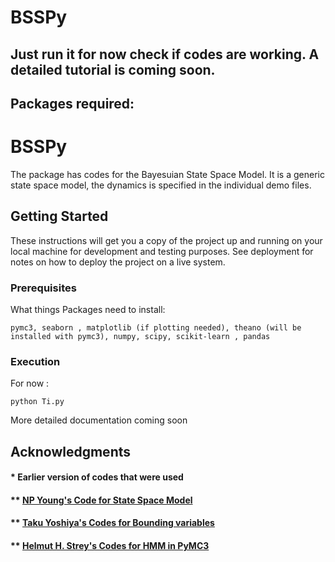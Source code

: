 # BSSPy

## Just run it for now check if codes are working. A detailed tutorial is coming soon. 

## Packages required:
 

# BSSPy

The package has codes for the Bayesuian State Space Model. It is a generic state space model, the dynamics is specified in the individual demo files.

## Getting Started

These instructions will get you a copy of the project up and running on your local machine for development and testing purposes. See deployment for notes on how to deploy the project on a live system.

### Prerequisites

What things Packages need to install:

```
pymc3, seaborn , matplotlib (if plotting needed), theano (will be installed with pymc3), numpy, scipy, scikit-learn , pandas
```

### Execution

For now :
```
python Ti.py
```

More detailed documentation coming soon
 

## Acknowledgments

#### * Earlier version of codes that were used 
#### ** [ NP Young's Code for State Space Model](https://gist.github.com/npyoung/adc097f95c6148a5e31c2f388efaa697)
#### ** [Taku Yoshiya's Codes for Bounding variables](https://gist.github.com/taku-y/aa4503452b5573c458c8c3fc32af0919)
#### ** [Helmut H. Strey's Codes for HMM in PyMC3](https://github.com/hstrey/Hidden-Markov-Models-pymc3)
